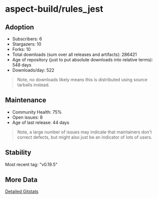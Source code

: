 # aspect-build/rules_jest

## Adoption

- Subscribers: 6
- Stargazers: 10
- Forks: 10
- Total downloads (sum over all releases and artifacts): 286421
- Age of repository (just to put absolute downloads into relative terms): 548 days
- Downloads/day: 522

> Note, no downloads likely means this is distributed using source tarballs instead.

## Maintenance

- Community Health: 75%
- Open issues: 8
- Age of last release: 44 days

> Note, a large number of issues may indicate that maintainers don't correct defects, but might also
> just be an indicator of lots of users.

## Stability

Most recent tag: "v0.19.5"

## More Data

[Detailed Gitstats](/bazel-catalog/gitstats/aspect-build/rules_jest)


